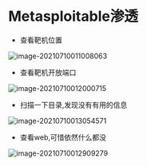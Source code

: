 # Metasploitable渗透

- 查看靶机位置

![image-20210710011008063](http://cdn.mxrblog.cn/image-20210710011008063.png)

- 查看靶机开放端口

![image-20210710012000715](http://cdn.mxrblog.cn/image-20210710012000715.png)

- 扫描一下目录,发现没有有用的信息

![image-20210710013054571](http://cdn.mxrblog.cn/image-20210710013054571.png)

- 查看web,可惜依然什么都没

![image-20210710012909279](http://cdn.mxrblog.cn/image-20210710012909279.png)

